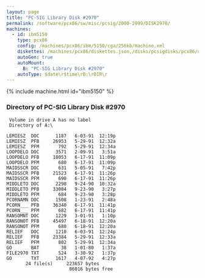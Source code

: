 ```yaml
---
layout: page
title: "PC-SIG Library Disk #2970"
permalink: /software/pcx86/sw/misc/pcsig/2000-2999/DISK2970/
machines:
  - id: ibm5150
    type: pcx86
    config: /machines/pcx86/ibm/5150/cga/256kb/machine.xml
    diskettes: /machines/pcx86/diskettes.json,/disks/pcsigdisks/pcx86/diskettes.json
    autoGen: true
    autoMount:
      B: "PC-SIG Library Disk #2970"
    autoType: $date\r$time\rB:\rDIR\r
---
```


{% include machine.html id="ibm5150" %}

### Directory of PC-SIG Library Disk #2970

     Volume in drive A has no label
     Directory of A:\

    LEMIESZ  DOC      1187   6-03-91  12:19p
    LEMIESZ  PFB     26953   5-29-91  12:32a
    LEMIESZ  PFM       792   5-29-91  12:34a
    LOOPDELO DOC      3571   2-09-91   3:51a
    LOOPDELO PFB     18053   6-17-91  11:09p
    LOOPDELO PFM       680   6-17-91  11:09p
    MAIDSSCR DOC       631   5-05-91   7:42p
    MAIDSSCR PFB     21523   6-17-91  11:26p
    MAIDSSCR PFM       690   6-17-91  11:26p
    MIDDLETO DOC      2298   9-24-90  10:32a
    MIDDLETO PFB     33084   9-23-90   3:27p
    MIDDLETO PFM       684   9-23-90   3:28p
    PCORNAMN DOC      1508   1-23-91   2:48a
    PCORN___ PFB     36340   6-17-91  11:41p
    PCORN___ PFM       682   6-17-91  11:41p
    RANSOMNT DOC      1229   3-01-91   1:10p
    RANSONOT PFB     45497   6-18-91  12:20a
    RANSONOT PFM       680   6-18-91  12:20a
    RELIEF   DOC      1210   6-03-91  12:24p
    RELIEF   PFB     23384   5-29-91  12:33a
    RELIEF   PFM       802   5-29-91  12:34a
    GO       BAT        38   1-01-80   1:37a
    FILE2970 TXT       524   3-30-92   1:37p
    GO       TXT      1617   4-07-92   4:27p
           24 file(s)     223657 bytes
                           86016 bytes free
